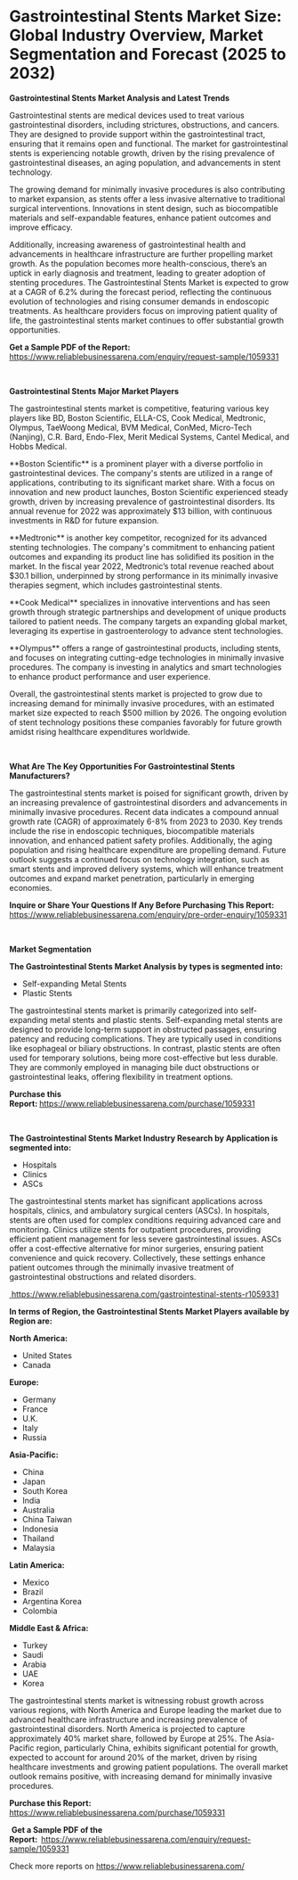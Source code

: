 <p><h1>Gastrointestinal Stents Market Size: Global Industry Overview, Market Segmentation and Forecast (2025 to 2032)</h1></p><p><strong>Gastrointestinal Stents Market Analysis and Latest Trends</strong></p>
<p><p>Gastrointestinal stents are medical devices used to treat various gastrointestinal disorders, including strictures, obstructions, and cancers. They are designed to provide support within the gastrointestinal tract, ensuring that it remains open and functional. The market for gastrointestinal stents is experiencing notable growth, driven by the rising prevalence of gastrointestinal diseases, an aging population, and advancements in stent technology.</p><p>The growing demand for minimally invasive procedures is also contributing to market expansion, as stents offer a less invasive alternative to traditional surgical interventions. Innovations in stent design, such as biocompatible materials and self-expandable features, enhance patient outcomes and improve efficacy. </p><p>Additionally, increasing awareness of gastrointestinal health and advancements in healthcare infrastructure are further propelling market growth. As the population becomes more health-conscious, there’s an uptick in early diagnosis and treatment, leading to greater adoption of stenting procedures. The Gastrointestinal Stents Market is expected to grow at a CAGR of 6.2% during the forecast period, reflecting the continuous evolution of technologies and rising consumer demands in endoscopic treatments. As healthcare providers focus on improving patient quality of life, the gastrointestinal stents market continues to offer substantial growth opportunities.</p></p>
<p><strong>Get a Sample PDF of the Report:&nbsp;</strong> <a href="https://www.reliablebusinessarena.com/enquiry/request-sample/1059331?utm_campaign=2033&utm_medium=2&utm_source=Github&utm_content=ia&utm_term=08032025&utm_id=gastrointestinal-stents">https://www.reliablebusinessarena.com/enquiry/request-sample/1059331</a></p>
<p>&nbsp;</p>
<p><strong>Gastrointestinal Stents Major Market Players</strong></p>
<p><p>The gastrointestinal stents market is competitive, featuring various key players like BD, Boston Scientific, ELLA-CS, Cook Medical, Medtronic, Olympus, TaeWoong Medical, BVM Medical, ConMed, Micro-Tech (Nanjing), C.R. Bard, Endo-Flex, Merit Medical Systems, Cantel Medical, and Hobbs Medical. </p><p>**Boston Scientific** is a prominent player with a diverse portfolio in gastrointestinal devices. The company's stents are utilized in a range of applications, contributing to its significant market share. With a focus on innovation and new product launches, Boston Scientific experienced steady growth, driven by increasing prevalence of gastrointestinal disorders. Its annual revenue for 2022 was approximately $13 billion, with continuous investments in R&D for future expansion.</p><p>**Medtronic** is another key competitor, recognized for its advanced stenting technologies. The company's commitment to enhancing patient outcomes and expanding its product line has solidified its position in the market. In the fiscal year 2022, Medtronic’s total revenue reached about $30.1 billion, underpinned by strong performance in its minimally invasive therapies segment, which includes gastrointestinal stents.</p><p>**Cook Medical** specializes in innovative interventions and has seen growth through strategic partnerships and development of unique products tailored to patient needs. The company targets an expanding global market, leveraging its expertise in gastroenterology to advance stent technologies.</p><p>**Olympus** offers a range of gastrointestinal products, including stents, and focuses on integrating cutting-edge technologies in minimally invasive procedures. The company is investing in analytics and smart technologies to enhance product performance and user experience.</p><p>Overall, the gastrointestinal stents market is projected to grow due to increasing demand for minimally invasive procedures, with an estimated market size expected to reach $500 million by 2026. The ongoing evolution of stent technology positions these companies favorably for future growth amidst rising healthcare expenditures worldwide.</p></p>
<p>&nbsp;</p>
<p><strong>What Are The Key Opportunities For Gastrointestinal Stents Manufacturers?</strong></p>
<p><p>The gastrointestinal stents market is poised for significant growth, driven by an increasing prevalence of gastrointestinal disorders and advancements in minimally invasive procedures. Recent data indicates a compound annual growth rate (CAGR) of approximately 6-8% from 2023 to 2030. Key trends include the rise in endoscopic techniques, biocompatible materials innovation, and enhanced patient safety profiles. Additionally, the aging population and rising healthcare expenditure are propelling demand. Future outlook suggests a continued focus on technology integration, such as smart stents and improved delivery systems, which will enhance treatment outcomes and expand market penetration, particularly in emerging economies.</p></p>
<p><strong>Inquire or Share Your Questions If Any Before Purchasing This Report:</strong> <a href="https://www.reliablebusinessarena.com/enquiry/pre-order-enquiry/1059331?utm_campaign=2033&utm_medium=2&utm_source=Github&utm_content=ia&utm_term=08032025&utm_id=gastrointestinal-stents">https://www.reliablebusinessarena.com/enquiry/pre-order-enquiry/1059331</a></p>
<p>&nbsp;</p>
<p><strong>Market Segmentation</strong></p>
<p><strong>The Gastrointestinal Stents Market Analysis by types is segmented into:</strong></p>
<p><ul><li>Self-expanding Metal Stents</li><li>Plastic Stents</li></ul></p>
<p><p>The gastrointestinal stents market is primarily categorized into self-expanding metal stents and plastic stents. Self-expanding metal stents are designed to provide long-term support in obstructed passages, ensuring patency and reducing complications. They are typically used in conditions like esophageal or biliary obstructions. In contrast, plastic stents are often used for temporary solutions, being more cost-effective but less durable. They are commonly employed in managing bile duct obstructions or gastrointestinal leaks, offering flexibility in treatment options.</p></p>
<p><strong>Purchase this Report:&nbsp;</strong><a href="https://www.reliablebusinessarena.com/purchase/1059331?utm_campaign=2033&utm_medium=2&utm_source=Github&utm_content=ia&utm_term=08032025&utm_id=gastrointestinal-stents">https://www.reliablebusinessarena.com/purchase/1059331</a></p>
<p>&nbsp;</p>
<p><strong>The Gastrointestinal Stents Market Industry Research by Application is segmented into:</strong></p>
<p><ul><li>Hospitals</li><li>Clinics</li><li>ASCs</li></ul></p>
<p><p>The gastrointestinal stents market has significant applications across hospitals, clinics, and ambulatory surgical centers (ASCs). In hospitals, stents are often used for complex conditions requiring advanced care and monitoring. Clinics utilize stents for outpatient procedures, providing efficient patient management for less severe gastrointestinal issues. ASCs offer a cost-effective alternative for minor surgeries, ensuring patient convenience and quick recovery. Collectively, these settings enhance patient outcomes through the minimally invasive treatment of gastrointestinal obstructions and related disorders.</p></p>
<p><a href="https://www.reliablebusinessarena.com/gastrointestinal-stents-r1059331?utm_campaign=2033&utm_medium=2&utm_source=Github&utm_content=ia&utm_term=08032025&utm_id=gastrointestinal-stents">&nbsp;https://www.reliablebusinessarena.com/gastrointestinal-stents-r1059331</a></p>
<p><strong>In terms of Region, the Gastrointestinal Stents Market Players available by Region are:</strong></p>
<p>
    <p> <strong> North America: </strong>
        <ul>
            <li>United States</li>
            <li>Canada</li>
        </ul>
        </p> 
    <p> <strong> Europe: </strong>
        <ul>
            <li>Germany</li>
            <li>France</li>
            <li>U.K.</li>
            <li>Italy</li>
            <li>Russia</li>
        </ul>
        </p> 
    <p> <strong> Asia-Pacific: </strong>
        <ul>
            <li>China</li>
            <li>Japan</li>
            <li>South Korea</li>
            <li>India</li>
            <li>Australia</li>
            <li>China Taiwan</li>
            <li>Indonesia</li>
            <li>Thailand</li>
            <li>Malaysia</li>
        </ul>
        </p> 
    <p> <strong> Latin America: </strong>
        <ul>
            <li>Mexico</li>
            <li>Brazil</li>
            <li>Argentina Korea</li>
            <li>Colombia</li>
        </ul>
        </p> 
    <p> <strong> Middle East & Africa: </strong>
        <ul>
            <li>Turkey</li>
            <li>Saudi</li>
            <li>Arabia</li>
            <li>UAE</li>
            <li>Korea</li>
        </ul>
    </p>
    </p>
<p><p>The gastrointestinal stents market is witnessing robust growth across various regions, with North America and Europe leading the market due to advanced healthcare infrastructure and increasing prevalence of gastrointestinal disorders. North America is projected to capture approximately 40% market share, followed by Europe at 25%. The Asia-Pacific region, particularly China, exhibits significant potential for growth, expected to account for around 20% of the market, driven by rising healthcare investments and growing patient populations. The overall market outlook remains positive, with increasing demand for minimally invasive procedures.</p></p>
<p><strong>Purchase this Report: </strong><a href="https://www.reliablebusinessarena.com/purchase/1059331?utm_campaign=2033&utm_medium=2&utm_source=Github&utm_content=ia&utm_term=08032025&utm_id=gastrointestinal-stents">https://www.reliablebusinessarena.com/purchase/1059331</a></p>
<p>&nbsp;<strong>Get a Sample PDF of the Report:&nbsp;&nbsp;</strong><a href="https://www.reliablebusinessarena.com/enquiry/request-sample/1059331?utm_campaign=2033&utm_medium=2&utm_source=Github&utm_content=ia&utm_term=08032025&utm_id=gastrointestinal-stents">https://www.reliablebusinessarena.com/enquiry/request-sample/1059331</a></p>
<p><strong></strong></p>
<p>Check more reports on <a href="https://www.reliablebusinessarena.com/?utm_campaign=2033&utm_medium=2&utm_source=Github&utm_content=ia&utm_term=08032025&utm_id=gastrointestinal-stents">https://www.reliablebusinessarena.com/</a></p>